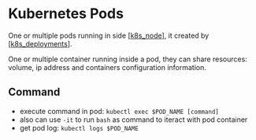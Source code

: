 # Kubernetes Pods

One or multiple pods running in side [[k8s_node]], it created by [[k8s_deployments]].

One or multiple container running inside a pod, they can share resources: volume, ip address and containers configuration information.

## Command
- execute command in pod: `kubectl exec $POD_NAME [command]`
- also can use `-it` to run `bash` as command to iteract with pod container
- get pod log: `kubectl logs $POD_NAME`

[//begin]: # "Autogenerated link references for markdown compatibility"
[k8s_node]: k8s_node "Kubernetes node"
[k8s_deployments]: k8s_deployments "Kubernetes deployments"
[//end]: # "Autogenerated link references"